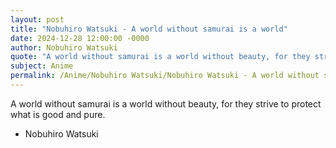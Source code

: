 ```yaml
---
layout: post
title: "Nobuhiro Watsuki - A world without samurai is a world"
date: 2024-12-28 12:00:00 -0000
author: Nobuhiro Watsuki
quote: "A world without samurai is a world without beauty, for they strive to protect what is good and pure."
subject: Anime
permalink: /Anime/Nobuhiro Watsuki/Nobuhiro Watsuki - A world without samurai is a world
---
```


A world without samurai is a world without beauty, for they strive to protect what is good and pure.

- Nobuhiro Watsuki
